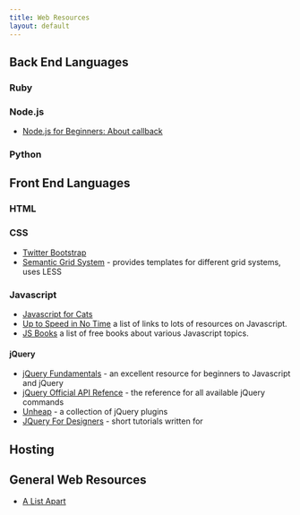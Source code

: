 ```yaml
---
title: Web Resources
layout: default
---
```


## Back End Languages

### Ruby

### Node.js

- [Node.js for Beginners: About callback](http://www.theprojectspot.com/tutorial-post/nodejs-for-beginners-callbacks/4)

### Python

## Front End Languages

### HTML

### CSS
- [Twitter Bootstrap](http://twitter.github.com/bootstrap/)
- [Semantic Grid System](http://semantic.gs/) - provides templates for different grid systems, uses LESS

### Javascript

- [Javascript for Cats](http://jsforcats.com/)
- [Up to Speed in No Time](http://ericleads.com/2011/09/learning-javascript-up-to-speed-in-no-time/) a list of links to 
lots of resources on Javascript.
- [JS Books](http://jsbooks.revolunet.com/) a list of free books about various Javascript topics.

#### jQuery

- [jQuery Fundamentals](http://jqfundamentals.com/) - an excellent resource for beginners to Javascript and jQuery
- [jQuery Official API Refence](http://api.jquery.com/) - the reference for all available jQuery commands
- [Unheap](http://www.unheap.com/) - a collection of jQuery plugins
- [JQuery For Designers](http://jqueryfordesigners.com/) - short tutorials written for 

## Hosting

## General Web Resources

- [A List Apart](http://www.alistpart.com)
